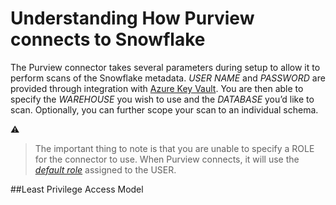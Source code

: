 
# Understanding How Purview connects to Snowflake
The Purview connector takes several parameters during setup to allow it to perform scans of the Snowflake metadata. *USER NAME* and *PASSWORD* are provided through integration with [Azure Key Vault](https://github.com/tayganr/purviewlab/blob/main/modules/module02b.md#1-key-vault-access-policy-1-grant-yourself-access). You are then able to specify the *WAREHOUSE* you wish to use and the *DATABASE* you’d like to scan. Optionally, you can further scope your scan to an individual schema.

:warning:
>The important thing to note is that you are unable to specify a ROLE for the connector to use. 
>When Purview connects, it will use the _[default role](https://docs.snowflake.com/en/user-guide/admin-user-management.html#user-roles)_ assigned to the USER. 


##Least Privilege Access Model

